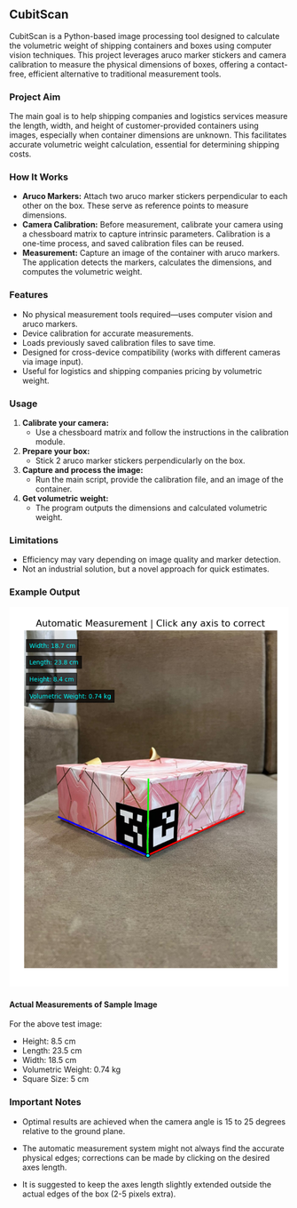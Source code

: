 ## CubitScan

CubitScan is a Python-based image processing tool designed to calculate the volumetric weight of shipping containers and boxes using computer vision techniques. This project leverages aruco marker stickers and camera calibration to measure the physical dimensions of boxes, offering a contact-free, efficient alternative to traditional measurement tools.

### Project Aim
The main goal is to help shipping companies and logistics services measure the length, width, and height of customer-provided containers using images, especially when container dimensions are unknown. This facilitates accurate volumetric weight calculation, essential for determining shipping costs.

### How It Works
- **Aruco Markers:** Attach two aruco marker stickers perpendicular to each other on the box. These serve as reference points to measure dimensions.
- **Camera Calibration:** Before measurement, calibrate your camera using a chessboard matrix to capture intrinsic parameters. Calibration is a one-time process, and saved calibration files can be reused.
- **Measurement:** Capture an image of the container with aruco markers. The application detects the markers, calculates the dimensions, and computes the volumetric weight.

### Features
- No physical measurement tools required—uses computer vision and aruco markers.
- Device calibration for accurate measurements.
- Loads previously saved calibration files to save time.
- Designed for cross-device compatibility (works with different cameras via image input).
- Useful for logistics and shipping companies pricing by volumetric weight.

### Usage
1. **Calibrate your camera:**
   - Use a chessboard matrix and follow the instructions in the calibration module.
2. **Prepare your box:**
   - Stick 2 aruco marker stickers perpendicularly on the box.
3. **Capture and process the image:**
   - Run the main script, provide the calibration file, and an image of the container.
4. **Get volumetric weight:**
   - The program outputs the dimensions and calculated volumetric weight.

### Limitations
- Efficiency may vary depending on image quality and marker detection.
- Not an industrial solution, but a novel approach for quick estimates.

### Example Output
![Example Output](assets/output_check/most_accurate_till_now.png)

#### Actual Measurements of Sample Image
For the above test image:
- Height: 8.5 cm
- Length: 23.5 cm
- Width: 18.5 cm
- Volumetric Weight: 0.74 kg
- Square Size: 5 cm

### Important Notes
- Optimal results are achieved when the camera angle is 15 to 25 degrees relative to the ground plane.
- The automatic measurement system might not always find the accurate physical edges; corrections can be made by clicking on the desired axes length.

- It is suggested to keep the axes length slightly extended outside the actual edges of the box (2-5 pixels extra).
